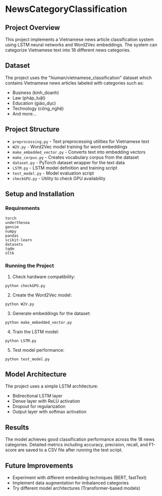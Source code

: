# NewsCategoryClassification

## Project Overview
This project implements a Vietnamese news article classification system using LSTM neural networks and Word2Vec embeddings. The system can categorize Vietnamese text into 18 different news categories.

## Dataset
The project uses the "hiuman/vietnamese_classification" dataset which contains Vietnamese news articles labeled with categories such as:
- Business (kinh_doanh)
- Law (pháp_luật)
- Education (giáo_dục)
- Technology (công_nghệ)
- And more...

## Project Structure
- `preprocessing.py` - Text preprocessing utilities for Vietnamese text
- `W2V.py` - Word2Vec model training for word embeddings
- `make_embedded_vector.py` - Converts text into embedding vectors
- `make_corpus.py` - Creates vocabulary corpus from the dataset
- `dataset.py` - PyTorch dataset wrapper for the text data
- `LSTM.py` - LSTM model definition and training script
- `test_model.py` - Model evaluation script
- `checkGPU.py` - Utility to check GPU availability

## Setup and Installation

### Requirements
```
torch
underthesea
gensim
numpy
pandas
scikit-learn
datasets
tqdm
nltk
```

### Running the Project

1. Check hardware compatibility:
```
python checkGPU.py
```

2. Create the Word2Vec model:
```
python W2V.py
```

3. Generate embeddings for the dataset:
```
python make_embedded_vector.py
```

4. Train the LSTM model:
```
python LSTM.py
```

5. Test model performance:
```
python test_model.py
```

## Model Architecture
The project uses a simple LSTM architecture:
- Bidirectional LSTM layer
- Dense layer with ReLU activation
- Dropout for regularization
- Output layer with softmax activation

## Results
The model achieves good classification performance across the 18 news categories. Detailed metrics including accuracy, precision, recall, and F1-score are saved to a CSV file after running the test script.

## Future Improvements
- Experiment with different embedding techniques (BERT, fastText)
- Implement data augmentation for imbalanced categories
- Try different model architectures (Transformer-based models)
